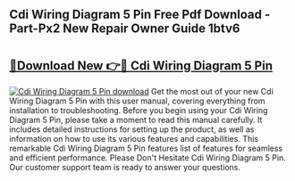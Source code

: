 ## Cdi Wiring Diagram 5 Pin Free Pdf Download - Part-Px2 New Repair Owner Guide 1btv6

# <h2><a href="http://dft31v.blite.top/?on=Cdi+Wiring+Diagram+5+Pin">🔗Download New 👉🔴 Cdi Wiring Diagram 5 Pin</a></h2>

[![Cdi Wiring Diagram 5 Pin download](https://i.imgur.com/lujVjoI.png)](http://dft31v.blite.top/?on=Cdi+Wiring+Diagram+5+Pin)
Get the most out of your new Cdi Wiring Diagram 5 Pin with this user manual, covering everything from installation to troubleshooting. Before you begin using your Cdi Wiring Diagram 5 Pin, please take a moment to read this manual carefully. It includes detailed instructions for setting up the product, as well as information on how to use its various features and capabilities. This remarkable Cdi Wiring Diagram 5 Pin features list of features for seamless and efficient performance. Please Don't Hesitate Cdi Wiring Diagram 5 Pin. Our customer support team is ready to answer your questions.
